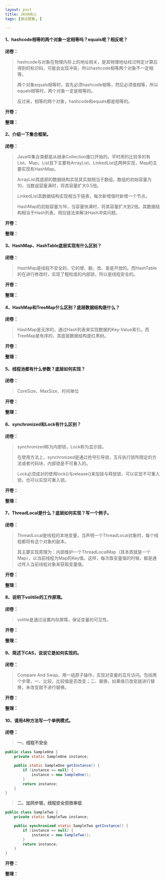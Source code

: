 ```yaml
---
layout: post
title: JAVA核心
tags: [面试题集, ]

---
```


#### 1、hashcode相等的两个对象一定相等吗？equals呢？相反呢？
**闭卷：**
> hashcode与对象在物理内存上的地址相关，是其物理地址经过特定计算后得到的标识码，可能会出现冲突，所以hashcode相等两个对象不一定相等。
> 
> 两个对象equals相等时，首先必须hashcode相等，然后必须值相等，所以equals相等时，两个对象一定是相等的。
> 
> 反过来，相等的两个对象，hashcode和equals都是相等的。

**开卷：**
>

**整理：**
>

#### 2、介绍一下集合框架。
**闭卷：**
> Java中集合类都是从继承Collection接口开始的。平时用的比较多的有List、Map。List其下主要有ArrayList、LinkedList这两种实现，Map的主要实现有HashMap。
> 
> ArrayList其底部的数据结构实现其实就相当于数组，数组的初始容量为10，当数组容量满时，将其容量扩大0.5倍。
> 
> LinkedList其数据结构实现相当于链表，每次新增值时新增一个节点。
> 
> HashMap的初始容量为16，当容量快满时，将其容量扩大到2倍。其数据结构相当于Hash列表，用拉链法来解决Hash冲突问题。

**开卷：**
>

**整理：**
> 

#### 3、HashMap、HashTable底层实现有什么区别？
**闭卷：**
> HashMap是线程不安全的，它的增、删、改、查是开放的。而HashTable的在进行修改时，实现了粗粒度的内部锁，所以是线程安全的。

**开卷：**
> 

**整理：**
> 

#### 4、HashMap和TreeMap什么区别？底层数据结构是什么？
**闭卷：**
> HashMap是无序的，通过Hash列表来实现数据的Key-Value索引。而TreeMap是有序的，其底层数据结构是红黑树。

**开卷：**
> 

**整理：**
> 

#### 5、线程池都有什么参数？底层如何实现？
**闭卷：**
> CoreSize、MaxSize、时间单位

**开卷：**
> 

**整理：**
> 

#### 6、synchronized和Lock有什么区别？
**闭卷：**
> synchronized称为内部锁，Lock称为显示锁。
> 
> 在使用方法上，synchronized是通过抢夺引导锁，互斥执行锁所限定的方法或者代码块，内部锁是不可重入的。
> 
> Lock必须成对的使用lock()与release()来加锁与释放锁，可以实现不可重入锁，也可以实现可重入锁。

**开卷：**
>

**整理：**
> 

#### 7、ThreadLocal是什么？底层如何实现？写一个例子。
**闭卷：**
> ThreadLocal是线程的本地变量，当声明一个ThreadLocal对象时，每个线程都将有这个对象的副本。
>
> 其主要实现原理为：内部维护一个ThreadLocalMap（其本质就是一个Map），以当前线程为Map的Key值。这样，每次取变量值的时候，都是通过传入当前线程对象来获取变量值。

**开卷：**
> 

**整理：**
> 

#### 8、说明下volitile的工作原理。
**闭卷：**
> volitle是通过设置内存屏障，保证变量的可见性。

**开卷：**
> 

**整理：**
> 

#### 9、简述下CAS，说说它是如何实现的。
**闭卷：**
> Compare And Swap。用一组原子操作，实现对变量的互斥访问。包括两个步骤，一、比较，比较值是否改变；二、替换，如果值已改变就进行替换，未改变就不进行替换。
> 

**开卷：**
> 

**整理：**
> 

#### 10、请用4种方法写一个单例模式。
**闭卷：**
> **一、线程不安全**
```java
public class SampleOne {
	private static SampleOne instance;

	public static SampleOne getInstance() {
		if (instance == null) {
			instance = new SampleOne();
		}
		return instance;
	}
}
```

> **二、加同步锁，线程安全但效率低**
```java
public class SampleTwo {
	private static SampleTwo instance;

	public synchronized static SampleTwo getInstance() {
		if (instance == null) {
			instance = new SampleTwo();
		}
		return instance;
	}
}
```


**开卷：**
> 

**整理：**
> 